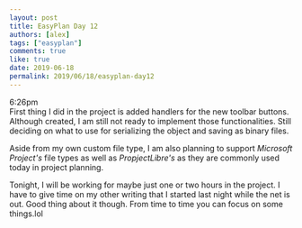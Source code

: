 ```yaml
---
layout: post
title: EasyPlan Day 12
authors: [alex]
tags: ["easyplan"]
comments: true
like: true
date: 2019-06-18
permalink: 2019/06/18/easyplan-day12
---
```

6:26pm  
First thing I did in the project is added handlers for the new toolbar buttons. Although created, I am still not ready to implement those functionalities. Still deciding on what to use for serializing the object and saving as binary files. 

Aside from my own custom file type, I am also planning to support _Microsoft Project's_ file types as well as _PropjectLibre's_ as they are commonly used today in project planning.

Tonight, I will be working for maybe just one or two hours in the project. I have to give time on my other writing that I started last night while the net is out. Good thing about it though. From time to time you can focus on some things.lol

